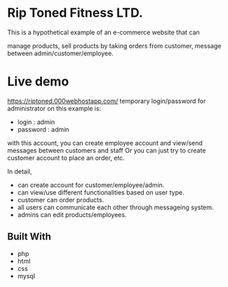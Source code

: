 # Rip Toned Fitness LTD.

This is a hypothetical example of an e-commerce website that can 

manage products, 
sell products by taking orders from customer,
message between admin/customer/employee.

# Live demo

<a href="https://riptoned.000webhostapp.com/" target="_blank">https://riptoned.000webhostapp.com/</a>
temporary login/password for administrator on this example is:
* login : admin
* password : admin

with this account, you can create employee account and view/send messages between customers and staff
Or you can just try to create customer account to place an order, etc.


In detail, 

* can create account for customer/employee/admin.
* can view/use different functionalities based on user type.
* customer can order products.
* all users can communicate each other through messageing system.
* admins can edit products/employees.

## Built With

* php
* html
* css
* mysql
